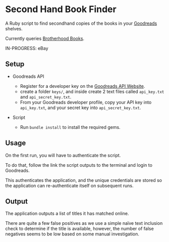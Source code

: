 # Second Hand Book Finder

A Ruby script to find secondhand copies of the books in your [Goodreads](https://www.goodreads.com/) shelves. 

Currently queries [Brotherhood Books](http://brotherhoodbooks.org.au/).

IN-PROGRESS: eBay

## Setup
- Goodreads API
  - Register for a developer key on the [Goodreads API Website](https://www.goodreads.com/api). 
  - create a folder `keys/`, and inside create 2 text files called `api_key.txt` and `api_secret_key.txt`.
  - From your Goodreads developer profile, copy your API key into `api_key.txt`, and your secret key into `api_secret_key.txt`. 

- Script
  - Run `bundle install` to install the required gems. 
 
## Usage
On the first run, you will have to authenticate the script. 

To do that, follow the link the script outputs to the terminal and login to Goodreads. 

This authenticates the application, and the unique credentials are stored so the application can re-authenticate itself on subsequent runs. 

## Output
The application outputs a list of titles it has matched online. 

There are quite a few false positives as we use a simple naïve text inclusion check to determine if the title is available, however, the number of false negatives seems to be low based on some manual investigation. 
